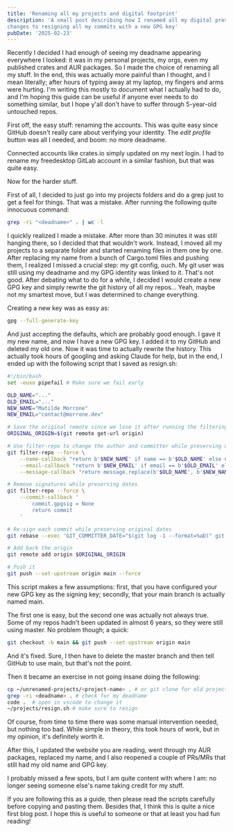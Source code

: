 ```yaml
---
title: 'Renaming all my projects and digital footprint'
description: 'A small post describing how I renamed all my digital presence from simple
changes to resigning all my commits with a new GPG key'
pubDate: '2025-02-23'
---
```


Recently I decided I had enough of seeing my deadname appearing everywhere I
looked: it was in my personal projects, my orgs, even my published crates and
AUR packages. So I made the choice of renaming all my stuff. In the end, this
was actually more painful than I thought, and I mean literally; after hours of
typing away at my laptop, my fingers and arms were hurting. I'm writing this
mostly to document what I actually had to do, and I'm hoping this guide can be
useful if anyone ever needs to do something similar, but I hope y'all don't have
to suffer through 5-year-old untouched repos.

First off, the easy stuff: renaming the accounts. This was quite easy since
GitHub doesn't really care about verifying your identity. The _edit profile_
button was all I needed, and boom: no more deadname.

Connected accounts like crates.io simply updated on my next login. I had to
rename my freedesktop GitLab account in a similar fashion, but that was quite
easy.

Now for the harder stuff.

First of all, I decided to just go into my projects folders and do a grep just
to get a feel for things. That was a mistake. After running the following quite
innocuous command:

```bash
grep -ri "<deadname>" . | wc -l
```

I quickly realized I made a mistake. After more than 30 minutes it was still
hanging there, so I decided that that wouldn't work. Instead, I moved all my
projects to a separate folder and started renaming files in them one by one.
After replacing my name from a bunch of Cargo.toml files and pushing them, I
realized I missed a crucial step: my git config, ouch. My git user was still
using my deadname and my GPG identity was linked to it. That's not good. After
debating what to do for a while, I decided I would create a new GPG key and
simply rewrite the git history of all my repos... Yeah, maybe not my smartest
move, but I was determined to change everything.

Creating a new key was as easy as:

```bash
gpg --full-generate-key
```

And just accepting the defaults, which are probably good enough. I gave it my
new name, and now I have a new GPG key. I added it to my GitHub and deleted my
old one. Now it was time to actually rewrite the history. This actually took
hours of googling and asking Claude for help, but in the end, I ended up with
the following script that I saved as resign.sh:

```bash
#!/bin/bash
set -euxo pipefail # Make sure we fail early

OLD_NAME="..."
OLD_EMAIL="..."
NEW_NAME="Matilde Morrone"
NEW_EMAIL="contact@morrone.dev"

# Save the original remote since we lose it after running the filtering
ORIGINAL_ORIGIN=$(git remote get-url origin)

# Use filter-repo to change the author and committer while preserving dates
git filter-repo --force \
    --name-callback "return b'$NEW_NAME' if name == b'$OLD_NAME' else name" \
    --email-callback "return b'$NEW_EMAIL' if email == b'$OLD_EMAIL' else email" \
    --message-callback "return message.replace(b'$OLD_NAME', b'$NEW_NAME')"

# Remove signatures while preserving dates
git filter-repo --force \
    --commit-callback '
        commit.gpgsig = None
        return commit
    '

# Re-sign each commit while preserving original dates
git rebase --exec 'GIT_COMMITTER_DATE="$(git log -1 --format=%aD)" git commit --amend --no-edit -S --date="$(git log -1 --format=%aD)"' --root

# Add back the origin
git remote add origin $ORIGINAL_ORIGIN

# Push it
git push --set-upstream origin main --force
```

This script makes a few assumptions: first, that you have configured your new
GPG key as the signing key; secondly, that your main branch is actually named
main.

The first one is easy, but the second one was actually not always true. Some of
my repos hadn't been updated in almost 6 years, so they were still using master.
No problem though; a quick:

```bash
git checkout -b main && git push --set-upstream origin main
```

And it's fixed. Sure, I then have to delete the master branch and then tell
GitHub to use main, but that's not the point.

Then it became an exercise in not going insane doing the following:

```bash
cp ~/unrenamed-projects/<project-name> . # or git clone for old projects
grep -ri <deadname> . # check for my deadname
code .  # open in vscode to change it
~/projects/resign.sh # make sure to resign
```

Of course, from time to time there was some manual intervention needed, but
nothing too bad. While simple in theory, this took hours of work, but in my
opinion, it's definitely worth it.

After this, I updated the website you are reading, went through my AUR packages,
replaced my name, and I also reopened a couple of PRs/MRs that still had my old
name and GPG key.

I probably missed a few spots, but I am quite content with where I am: no longer
seeing someone else's name taking credit for my stuff.

If you are following this as a guide, then please read the scripts carefully
before copying and pasting them. Besides that, I think this is quite a nice
first blog post. I hope this is useful to someone or that at least you had fun
reading!
